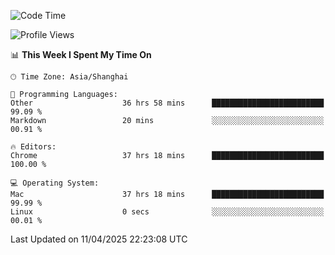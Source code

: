 <!--START_SECTION:waka-->
![Code Time](http://img.shields.io/badge/Code%20Time-3%2C769%20hrs%2015%20mins-blue)

![Profile Views](http://img.shields.io/badge/Profile%20Views-0-blue)

📊 **This Week I Spent My Time On** 

```text
🕑︎ Time Zone: Asia/Shanghai

💬 Programming Languages: 
Other                    36 hrs 58 mins      █████████████████████████   99.09 % 
Markdown                 20 mins             ░░░░░░░░░░░░░░░░░░░░░░░░░   00.91 % 

🔥 Editors: 
Chrome                   37 hrs 18 mins      █████████████████████████   100.00 % 

💻 Operating System: 
Mac                      37 hrs 18 mins      █████████████████████████   99.99 % 
Linux                    0 secs              ░░░░░░░░░░░░░░░░░░░░░░░░░   00.01 % 
```


 Last Updated on 11/04/2025 22:23:08 UTC
<!--END_SECTION:waka-->